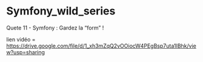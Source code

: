 # Symfony_wild_series
Quete 11 - Symfony : Gardez la “form” ! 

lien vidéo = https://drive.google.com/file/d/1_xh3mZqQ2vOOiocW4PEgBsp7uta1IBhk/view?usp=sharing
